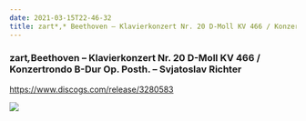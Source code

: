 ```yaml
---
date: 2021-03-15T22-46-32
title: zart​*,*​ Beethoven – Klavierkonzert Nr. 20 D-Moll KV 466 / Konzertrondo B-Dur Op. Posth. – Svjatoslav Richter
---
```

### zart​*,*​ Beethoven – Klavierkonzert Nr. 20 D-Moll KV 466 / Konzertrondo B-Dur Op. Posth. – Svjatoslav Richter

https://www.discogs.com/release/3280583

![](dayone-moment://DC3B4E37199D48D08928BE98A6B24662)
